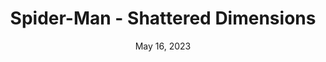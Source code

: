 ---
layout: nds
title: "Spider-Man - Shattered Dimensions"
categories:
 - approved
 - nds
 - universal
 - safe
tags:
- spiderman
date: May 16, 2023
permalink: /games/spiderman-shattered-dimensions/play/details
publisher: Activision
id: spiderman-shattered-dimensions
---
